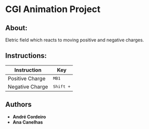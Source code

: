 # CGI Animation Project

## About:

Eletric field which reacts to moving positive and negative charges.

## Instructions:

| Instruction | Key |
|-------------|-----|
| Positive Charge     |<kbd>MB1</kbd>|
| Negative Charge     |<kbd>Shift +</kbd>|

## Authors

* **André Cordeiro**
* **Ana Canelhas**
